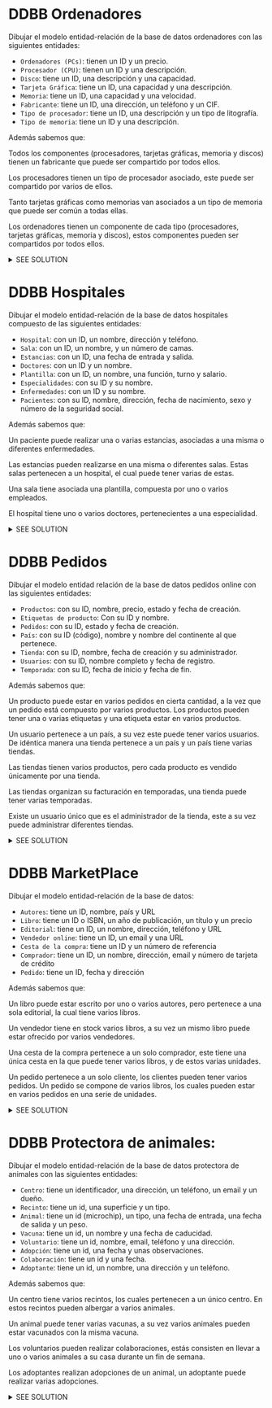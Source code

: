# DDBB Ordenadores

Dibujar el modelo entidad-relación de la base de datos ordenadores con las siguientes entidades:

- `Ordenadores (PCs)`: tienen un ID y un precio.
- `Procesador (CPU)`: tienen un ID y una descripción.
- `Disco`: tiene un ID, una descripción y una capacidad.
- `Tarjeta Gráfica`: tiene un ID, una capacidad y una descripción.
- `Memoria`: tiene un ID, una capacidad y una velocidad.
- `Fabricante`: tiene un ID, una dirección, un teléfono y un CIF.
- `Tipo de procesador`: tiene un ID, una descripción y un tipo de litografía.
- `Tipo de memoria`: tiene un ID y una descripción.

Además sabemos que:

Todos los componentes (procesadores, tarjetas gráficas, memoria y discos) tienen un fabricante que puede ser compartido
por todos ellos.

Los procesadores tienen un tipo de procesador asociado, este puede ser compartido por varios de ellos.

Tanto tarjetas gráficas como memorias van asociados a un tipo de memoria que puede ser común a todas ellas.

Los ordenadores tienen un componente de cada tipo (procesadores, tarjetas gráficas, memoria y discos), estos componentes
pueden ser compartidos por todos ellos.

<details>
  <summary>SEE SOLUTION</summary>

```mermaid
erDiagram
    pcs {
        VARCHAR(20) pcid PK
        VARCHAR(20) id_cpu FK
        VARCHAR(20) id_disco FK
        VARCHAR(20) id_tgrafica FK
        VARCHAR(20) id_memoria FK
        DECIMAL(10) precio
    }

    cpu {
        VARCHAR(20) id_cpu PK
        VARCHAR(100) descripcion
        VARCHAR(20) id_fabricante FK
        VARCHAR(20) id_tipo_procesador FK
    }

    tipo_procesador {
        VARCHAR(20) id_tipo_procesador PK
        VARCHAR(100) descripcion
        INTEGER t_litografia
    }

    disco {
        VARCHAR(20) id_disco PK
        VARCHAR(100) descripcion
        INTEGER capacidad
        VARCHAR(20) id_fabricante FK
    }

    memoria {
        VARCHAR(20) id_memoria PK
        VARCHAR(20) id_tipo_memoria FK
        VARCHAR(20) id_fabricante FK
        INTEGER capacidad
        INTEGER velocidad
    }

    fabricante {
        VARCHAR(20) id_fabricante PK
        VARCHAR(80) direccion
        VARCHAR(15) telf
        VARCHAR(9) CIF
    }

    tgrafica {
        VARCHAR(20) id_tgrafica PK
        VARCHAR(20) id_tipo_memoria FK
        VARCHAR(20) id_fabricante FK
        INTEGER capacidad
        VARCHAR(100) descripcion
    }

    tipo_memoria {
        VARCHAR(20) id_tipo_memoria PK
        VARCHAR(100) descripcion
    }

%% Relación entre cpu y su fabricante y tipo de procesador
    cpu ||--o{ tipo_procesador: ""
    cpu ||--o{ pcs: ""
%% Relaciones de fabricante
    fabricante ||--o{ cpu: ""
    fabricante ||--o{ disco: ""
    fabricante ||--o{ memoria: ""
    fabricante ||--o{ tgrafica: ""
%% Relación entre disco y su fabricante
    disco ||--o{ pcs: ""
%% Relación entre memoria y sus componentes
    memoria ||--o{ tipo_memoria: ""
    memoria ||--o{ pcs: ""
%% Relación entre tgrafica y sus componentes
    tgrafica ||--o{ tipo_memoria: ""
    tgrafica ||--o{ pcs: ""
```

</details>

# DDBB Hospitales

Dibujar el modelo entidad-relación de la base de datos hospitales compuesto de las siguientes entidades:

- `Hospital`: con un ID, un nombre, dirección y teléfono.
- `Sala`: con un ID, un nombre, y un número de camas.
- `Estancias`: con un ID, una fecha de entrada y salida.
- `Doctores`: con un ID y un nombre.
- `Plantilla`: con un ID, un nombre, una función, turno y salario.
- `Especialidades`: con su ID y su nombre.
- `Enfermedades`: con un ID y su nombre.
- `Pacientes`: con su ID, nombre, dirección, fecha de nacimiento, sexo y número de la seguridad social.

Además sabemos que:

Un paciente puede realizar una o varias estancias, asociadas a una misma o diferentes enfermedades.

Las estancias pueden realizarse en una misma o diferentes salas. Estas salas pertenecen a un hospital, el cual puede
tener varias de estas.

Una sala tiene asociada una plantilla, compuesta por uno o varios empleados.

El hospital tiene uno o varios doctores, pertenecientes a una especialidad.

<details>
  <summary>SEE SOLUTION</summary>

```mermaid
erDiagram
    hospital {
        VARCHAR(5) Id_Hospital PK
        VARCHAR(20) nombreHospital
        VARCHAR(30) direccion
        VARCHAR(20) telefono
    }

    pacientes {
        VARCHAR(8) Id_Paciente PK
        VARCHAR(20) nombrePaciente
        VARCHAR(20) direccion
        DATE fechaNacimiento
        VARCHAR(1) Sexo
        VARCHAR(12) NSS
    }

    enfermedades {
        VARCHAR(5) Id_Enfermedad PK
        VARCHAR(20) nombreEnfermedad
    }

    estancias {
        INTEGER Id_Estancia PK
        VARCHAR(8) Id_Paciente FK
        DATE fechaEntrada
        DATE fechaSalida
        VARCHAR(5) Id_Hospital FK
        INTEGER Id_Sala FK
        VARCHAR(5) Id_Enfermedad FK
    }

    sala {
        INTEGER Id_Sala PK
        VARCHAR(5) Id_Hospital FK
        VARCHAR(25) nombreSala
        INTEGER numCamas
    }

    doctor {
        VARCHAR(8) Id_Doctor PK
        VARCHAR(5) Id_Hospital FK
        VARCHAR(25) nombreDoctor
        VARCHAR(5) Id_Especialidad FK
    }

    plantilla {
        VARCHAR(8) Id_Empleado PK
        VARCHAR(5) Id_Hospital FK
        INTEGER Id_Sala FK
        VARCHAR(25) nombreEmpleado
        VARCHAR(25) funcion
        VARCHAR(1) turno
        FLOAT salarioanual
    }

    especialidades {
        VARCHAR(5) Id_Especialidad PK
        VARCHAR(15) nombreEspecialidad
    }

%% Relaciones
    especialidades ||--o{ doctor: ""
    pacientes ||--o{ estancias: ""
    enfermedades ||--o{ estancias: ""
    hospital ||--o{ sala: ""
    hospital ||--o{ doctor: ""
    sala ||--o{ estancias: ""
    hospital ||--o{ plantilla: ""

```

</details>

# DDBB Pedidos

Dibujar el modelo entidad relación de la base de datos pedidos online con las siguientes entidades:

- `Productos`: con su ID, nombre, precio, estado y fecha de creación.
- `Etiquetas de producto`: Con su ID y nombre.
- `Pedidos`: con su ID, estado y fecha de creación.
- `País`: con su ID (código), nombre y nombre del continente al que pertenece.
- `Tienda`: con su ID, nombre, fecha de creación y su administrador.
- `Usuarios`: con su ID, nombre completo y fecha de registro.
- `Temporada`: con su ID, fecha de inicio y fecha de fin.

Además sabemos que:

Un producto puede estar en varios pedidos en cierta cantidad, a la vez que un pedido está compuesto por varios
productos. Los productos pueden tener una o varias etiquetas y una etiqueta estar en varios productos.

Un usuario pertenece a un país, a su vez este puede tener varios usuarios. De idéntica manera una tienda pertenece a un
país y un país tiene varias tiendas.

Las tiendas tienen varios productos, pero cada producto es vendido únicamente por una tienda.

Las tiendas organizan su facturación en temporadas, una tienda puede tener varias temporadas.

Existe un usuario único que es el administrador de la tienda, este a su vez puede administrar diferentes tiendas.

<details>
  <summary>SEE SOLUTION</summary>

```mermaid
erDiagram
    productos {
        INTEGER Id_Producto PK
        INTEGER Id_Vendedor FK
        VARCHAR(25) nombre
        INTEGER precio
        VARCHAR(1) estado
        DATE fechaCreacion
    }

    etiquetas_producto {
        INTEGER Id_Producto FK
        VARCHAR(5) Id_Etiqueta FK
    }

    etiquetas {
        VARCHAR(5) Id_Etiqueta PK
        VARCHAR(25) nombre
    }

    items_pedido {
        INTEGER ID_Pedido FK
        INTEGER ID_Producto FK
        INTEGER cantidad
    }

    pedidos {
        INTEGER Id_Pedido PK
        INTEGER ID_Usuario FK
        VARCHAR(1) estado
        DATE fechaCreacion
    }

    pais {
        VARCHAR(4) Id_Pais PK
        VARCHAR(25) nombre
        VARCHAR(25) nombreContinente
    }

    tienda {
        INTEGER Id_Pais PK
        VARCHAR(4) Id_Pais FK
        VARCHAR(25) nombre
        DATE fechaCreacion
        INTEGER Id_Admin FK
    }

    Usuarios {
        INTEGER Id_Usuario PK
        VARCHAR(25) nombreCompleto
        DATE fechaCreacion
        VARCHAR(4) Id_Pais FK
    }

    Temporada {
        INTEGER Id_Temporada PK
        INTEGER Id_Vendedor FK
        VARCHAR(4) Id_Pais FK
        DATE fechaInicio
        DATE fechaFin
    }

%% Relaciones
    productos ||--o{ etiquetas_producto: ""
    etiquetas ||--o{ etiquetas_producto: ""
    pedidos ||--o{ items_pedido: ""
    productos ||--o{ items_pedido: ""
    Usuarios ||--o{ pedidos : ""
    pais ||--o{ tienda: ""
    pais ||--o{ Usuarios: ""
    tienda ||--o{ Temporada: ""
    tienda ||--o{ productos: ""


```

</details>

# DDBB MarketPlace

Dibujar el modelo entidad-relación de la base de datos:

- `Autores`: tiene un ID, nombre, país y URL
- `Libro`: tiene un ID o ISBN, un año de publicación, un título y un precio
- `Editorial`: tiene un ID, un nombre, dirección, teléfono y URL
- `Vendedor online`: tiene un ID, un email y una URL
- `Cesta de la compra`: tiene un ID y un número de referencia
- `Comprador`: tiene un ID, un nombre, dirección, email y número de tarjeta de crédito
- `Pedido`: tiene un ID, fecha y dirección

Además sabemos que:

Un libro puede estar escrito por uno o varios autores, pero pertenece a una sola editorial, la cual tiene varios libros.

Un vendedor tiene en stock varios libros, a su vez un mismo libro puede estar ofrecido por varios vendedores.

Una cesta de la compra pertenece a un solo comprador, este tiene una única cesta en la que puede tener varios libros, y
de estos varias unidades.

Un pedido pertenece a un solo cliente, los clientes pueden tener varios pedidos. Un pedido se compone de varios libros,
los cuales pueden estar en varios pedidos en una serie de unidades.

<details>
  <summary>SEE SOLUTION</summary>

```mermaid
erDiagram
%% Entidades
    Autor {
        INTEGER Id_Autor
        VARCHAR(25) nombre
        VARCHAR(25) pais
        VARCHAR(35) URL
    }

    Autoria {
        INTEGER Id_Autoria PK
        INTEGER ISBN FK
        INTEGER Id_Autor FK
    }

    Libro {
        INTEGER ISBN PK
        INTEGER anioPublicacion
        VARCHAR(25) titulo
        FLOAT precio
    }

    Editorial {
        INTEGER Id_Editorial PK
        VARCHAR(25) nombre
        VARCHAR(35) direccion
        VARCHAR(9) telefono
        VARCHAR(35) URL
    }

    VendedorOnline {
        INTEGER Id_Vendedor PK
        VARCHAR(25) email
        VARCHAR(35) URL
    }

    CestaCompra {
        INTEGER Id_Cesta PK
        INTEGER Id_Comprador FK
        INTEGER cantidad
    }

    Comprador {
        INTEGER Id_Comprador PK
        VARCHAR(25) nombre
        VARCHAR(35) direccion
        VARCHAR(25) email
        VARCHAR(25) numTarjeta
    }

    Pedido {
        INTEGER Id_Pedido
        DATE fecha
        VARCHAR(35) direccionEnvio
    }
    ItemsCesta{
        INTEGER Id_ItemsCesta PK
        INTEGER Id_Cesta FK
        INTEGER ISBN FK
        INTEGER cantidad
    }

%% Relaciones
    Autor ||--o{ Autoria: ""
    Libro ||--o{ Autoria: ""
    Libro }o--|| Editorial: ""
    VendedorOnline ||--o{ Libro: ""
    Comprador ||-- ||CestaCompra: ""
    Comprador ||--o{ Pedido: ""
%% Relaciones N:M
    CestaCompra ||--o{ ItemsCesta: ""
    Libro ||--o{ ItemsCesta: ""
    VendedorOnline ||--o{ Libro: ""
    Libro ||--o{ Pedido: ""

```

</details>

# DDBB Protectora de animales:

Dibujar el modelo entidad-relación de la base de datos protectora de animales con las siguientes entidades:

- `Centro`: tiene un identificador, una dirección, un teléfono, un email y un dueño.
- `Recinto`: tiene un id, una superficie y un tipo.
- `Animal`: tiene un id (microchip), un tipo, una fecha de entrada, una fecha de salida y un peso.
- `Vacuna`: tiene un id, un nombre y una fecha de caducidad.
- `Voluntario`: tiene un id, nombre, email, teléfono y una dirección.
- `Adopción`: tiene un id, una fecha y unas observaciones.
- `Colaboración`: tiene un id y una fecha.
- `Adoptante`: tiene un id, un nombre, una dirección y un teléfono.

Además sabemos que:

Un centro tiene varios recintos, los cuales pertenecen a un único centro. En estos recintos pueden albergar a varios
animales.

Un animal puede tener varias vacunas, a su vez varios animales pueden estar vacunados con la misma vacuna.

Los voluntarios pueden realizar colaboraciones, estás consisten en llevar a uno o varios animales a su casa durante un
fin de semana.

Los adoptantes realizan adopciones de un animal, un adoptante puede realizar varias adopciones.


<details>
  <summary>SEE SOLUTION</summary>

```mermaid
erDiagram

%% Entidades
    CENTRO {
        int id PK
        string direccion
        string telefono
        string email
        string dueno
    }

    RECINTO {
        int id PK
        int Id_Centro FK
        float superficie
        string tipo

    }

    ANIMAL {
        int microchip PK
        int Id_Recinto FK
        string tipo
        date fecha_entrada
        date fecha_salida
        float peso
    }

    VACUNA {
        int id PK
        string nombre
        date fecha_caducidad
    }

    VOLUNTARIO {
        int id PK
        string nombre
        string email
        string telefono
        string direccion
    }

    ADOPCION {
        int id PK
        int Id_Animal FK
        int Id_Adoptante FK
        date fecha
        string observaciones

    }

    COLABORACION {
        int id PK
        int Id_Voluntario FK
        date fecha
    }

    ADOPTANTE {
        int id PK
        string nombre
        string direccion
        string telefono
    }
%%Tablas intermedias para la N a M    
    COLABORACION_ANIMAL {
        int id PK
        int Id_Colaboracion FK
        int Id_Animal FK
    }
    ANIMALES_VACUNAS {
        int id PK
        int Id_Animal FK
        int Id_Vacuna FK
    }

%% Relaciones
    CENTRO ||--o{ RECINTO : ""
    RECINTO ||--o{ ANIMAL : ""


    VOLUNTARIO ||--o{ COLABORACION : ""
    ANIMAL ||--o{ COLABORACION_ANIMAL : ""
    COLABORACION ||--o{ COLABORACION_ANIMAL : ""

    ADOPTANTE ||--o{ ADOPCION : ""
    ADOPCION ||--|| ANIMAL : ""
    ANIMAL ||--o{ ANIMALES_VACUNAS : ""
    VACUNA ||--o{ ANIMALES_VACUNAS : ""
    
```

</details>
